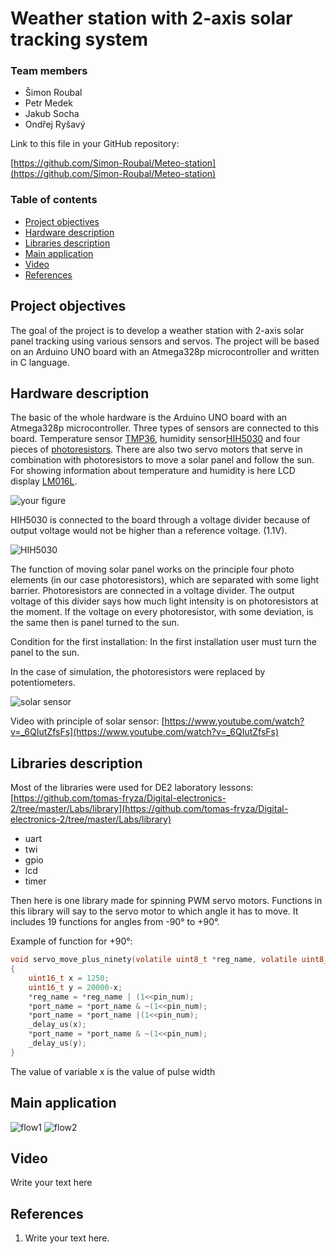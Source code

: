 # Weather station with 2-axis solar tracking system

### Team members

* Šimon Roubal 
* Petr Medek 
* Jakub Socha 
* Ondřej Ryšavý 


Link to this file in your GitHub repository:

[https://github.com/Simon-Roubal/Meteo-station](https://github.com/Simon-Roubal/Meteo-station)

### Table of contents

* [Project objectives](#objectives)
* [Hardware description](#hardware)
* [Libraries description](#libs)
* [Main application](#main)
* [Video](#video)
* [References](#references)

<a name="objectives"></a>

## Project objectives

The goal of the project is to develop a weather station with 2-axis solar panel tracking using various sensors and servos. The project will be based on an Arduino UNO board with an Atmega328p microcontroller and written in C language.

<a name="hardware"></a>

## Hardware description

The basic of the whole hardware is the Arduino UNO board with an Atmega328p microcontroller. Three types of sensors are connected to this board. Temperature sensor [TMP36](https://www.analog.com/media/en/technical-documentation/data-sheets/TMP35_36_37.pdf), humidity sensor[HIH5030](https://sensing.honeywell.com/honeywell-sensing-hih5030-5031-series-product-sheet-009050-2-en.pdf) and four pieces of [photoresistors](https://dratek.cz/arduino/1073-fotorezistor-5mm-gl5539.html). There are also two servo motors that serve in combination with photoresistors to move a solar panel and follow the sun. For showing information about temperature and humidity is here LCD display [LM016L](https://www.datasheet-pdf.info/entry/LM016L).

![your figure]()

HIH5030 is connected to the board through a voltage divider because of output voltage would not be higher than a reference voltage. (1.1V).

![HIH5030](images/HIH-5030.png) 

The function of moving solar panel works on the principle four photo elements (in our case photoresistors), which are separated with some light barrier. Photoresistors are connected in a voltage divider. The output voltage of this divider says how much light intensity is on photoresistors at the moment. If the voltage on every photoresistor, with some deviation, is the same then is panel turned to the sun.

Condition for the first installation: In the first installation user must turn the panel to the sun.

In the case of simulation, the photoresistors were replaced by potentiometers.

![solar sensor](images/solar_sensor.png) 

Video with principle of solar sensor: [https://www.youtube.com/watch?v=_6QIutZfsFs](https://www.youtube.com/watch?v=_6QIutZfsFs)


<a name="libs"></a>

## Libraries description

Most of the libraries were used for DE2 laboratory lessons:
[https://github.com/tomas-fryza/Digital-electronics-2/tree/master/Labs/library](https://github.com/tomas-fryza/Digital-electronics-2/tree/master/Labs/library)
 - uart
 - twi
 - gpio
 - lcd 
 - timer


Then here is one library made for spinning PWM servo motors. Functions in this library will say to the servo motor to which angle it has to move. It includes 19 functions for angles from -90° to +90°. 

Example of function for +90°:
```c
void servo_move_plus_ninety(volatile uint8_t *reg_name, volatile uint8_t *port_name, uint8_t pin_num)
{
	uint16_t x = 1250;
	uint16_t y = 20000-x;
	*reg_name = *reg_name | (1<<pin_num);
	*port_name = *port_name & ~(1<<pin_num);
	*port_name = *port_name |(1<<pin_num);
	_delay_us(x);
	*port_name = *port_name & ~(1<<pin_num);
	_delay_us(y);
}
```
The value of variable x is the value of pulse width 

<a name="main"></a>

## Main application

![flow1](flowcharts/flow1.png)
![flow2](flowcharts/flow2.png)


<a name="video"></a>

## Video

Write your text here

<a name="references"></a>

## References

1. Write your text here.
